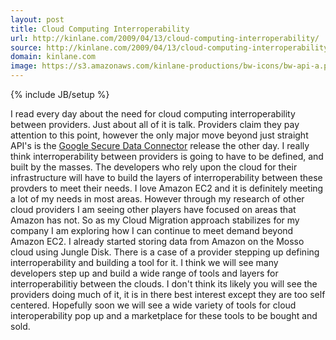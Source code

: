 ```yaml
---
layout: post
title: Cloud Computing Interroperability
url: http://kinlane.com/2009/04/13/cloud-computing-interroperability/
source: http://kinlane.com/2009/04/13/cloud-computing-interroperability/
domain: kinlane.com
image: https://s3.amazonaws.com/kinlane-productions/bw-icons/bw-api-a.png
---
```

{% include JB/setup %}<p>
     I read every day about the need for cloud computing interroperability between providers. Just about all of it is talk. Providers claim they pay attention to this point, however the only major move beyond just straight API's is the <a href="http://code.google.com/securedataconnector/">Google Secure Data Connector</a> release the other day. I really think interroperability between providers is going to have to be defined, and built by the masses. The developers who rely upon the cloud for their infrastructure will have to build the layers of interroperability between these provders to meet their needs. I love Amazon EC2 and it is definitely meeting a lot of my needs in most areas. However through my research of other cloud providers I am seeing other players have focused on areas that Amazon has not. So as my Cloud Migration approach stabilizes for my company I am exploring how I can continue to meet demand beyond Amazon EC2. I already started storing data from Amazon on the Mosso cloud using Jungle Disk. There is a case of a provider stepping up defining interroperability and building a tool for it. I think we will see many developers step up and build a wide range of tools and layers for interroperabilitiy between the clouds. I don't think its likely you will see the providers doing much of it, it is in there best interest except they are too self centered. Hopefully soon we will see a wide variety of tools for cloud interoperability pop up and a marketplace for these tools to be bought and sold.
</p>
